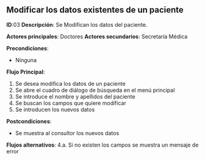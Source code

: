 ## Modificar los datos existentes de un paciente

**ID**:03
**Descripción**: Se Modifican los datos del paciente.

**Actores principales**: Doctores
**Actores secundarios**: Secretaría Médica

**Precondiciones**:
* Ninguna

**Flujo Principal**:
1. Se desea modifica los datos de un paciente
1. Se abre el cuadro de diálogo de búsqueda en el menú principal
1. Se introduce el nombre y apellidos del paciente
1. Se buscan los campos que quiere modificar
1. Se introducen los nuevos datos

**Postcondiciones**:
* Se muestra al consultor los nuevos datos

**Flujos alternativos**:
4.a. Si no existen los campos se muestra un mensaje de error

